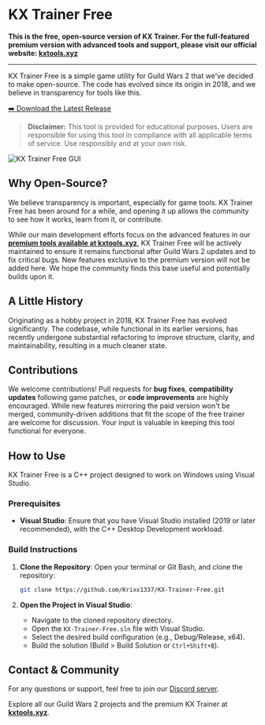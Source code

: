 # KX Trainer Free

**This is the free, open-source version of KX Trainer. For the full-featured premium version with advanced tools and support, please visit our official website: [kxtools.xyz](https://kxtools.xyz)**

---

KX Trainer Free is a simple game utility for Guild Wars 2 that we've decided to make open-source. The code has evolved since its origin in 2018, and we believe in transparency for tools like this.

[➡️ Download the Latest Release](https://github.com/Krixx1337/KX-Trainer-Free/releases/latest)

> **Disclaimer:** This tool is provided for educational purposes. Users are responsible for using this tool in compliance with all applicable terms of service. Use responsibly and at your own risk.

![KX Trainer Free GUI](./images/kx_trainer_free_imgui_v3.png)

## Why Open-Source?

We believe transparency is important, especially for game tools. KX Trainer Free has been around for a while, and opening it up allows the community to see how it works, learn from it, or contribute.

While our main development efforts focus on the advanced features in our **[premium tools available at kxtools.xyz](https://kxtools.xyz)**, KX Trainer Free will be actively maintained to ensure it remains functional after Guild Wars 2 updates and to fix critical bugs. New features exclusive to the premium version will not be added here. We hope the community finds this base useful and potentially builds upon it.

## A Little History

Originating as a hobby project in 2018, KX Trainer Free has evolved significantly. The codebase, while functional in its earlier versions, has recently undergone substantial refactoring to improve structure, clarity, and maintainability, resulting in a much cleaner state.

## Contributions

We welcome contributions! Pull requests for **bug fixes**, **compatibility updates** following game patches, or **code improvements** are highly encouraged. While new features mirroring the paid version won't be merged, community-driven additions that fit the scope of the free trainer are welcome for discussion. Your input is valuable in keeping this tool functional for everyone.

## How to Use

KX Trainer Free is a C++ project designed to work on Windows using Visual Studio.

### Prerequisites
- **Visual Studio**: Ensure that you have Visual Studio installed (2019 or later recommended), with the C++ Desktop Development workload.

### Build Instructions

1.  **Clone the Repository**:
    Open your terminal or Git Bash, and clone the repository:
    ```bash
    git clone https://github.com/Krixx1337/KX-Trainer-Free.git
    ```

2.  **Open the Project in Visual Studio**:
    *   Navigate to the cloned repository directory.
    *   Open the `KX-Trainer-Free.sln` file with Visual Studio.
    *   Select the desired build configuration (e.g., Debug/Release, x64).
    *   Build the solution (Build > Build Solution or `Ctrl+Shift+B`).

## Contact & Community

For any questions or support, feel free to join our [Discord server](https://discord.gg/z92rnB4kHm).

Explore all our Guild Wars 2 projects and the premium KX Trainer at **[kxtools.xyz](https://kxtools.xyz)**.